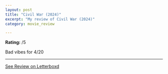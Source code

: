 ```yaml
---
layout: post
title: "Civil War (2024)"
excerpt: "My review of Civil War (2024)"
category: movie_review

---
```


**Rating:** /5

Bad vibes for 4/20

<hr>

[See Review on Letterboxd](https://boxd.it/6jC551)
